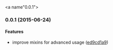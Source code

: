 <a name"0.0.1"></a>
### 0.0.1 (2015-06-24)


#### Features

* improve mixins for advanced usage ([ed9cd1a9](https://github.com/pearson-higher-ed/o-icons/commit/ed9cd1a9))


